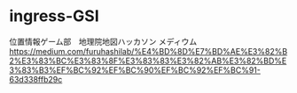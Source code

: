 # ingress-GSI
位置情報ゲーム部　地理院地図ハッカソン
メディウム
https://medium.com/furuhashilab/%E4%BD%8D%E7%BD%AE%E3%82%B2%E3%83%BC%E3%83%8F%E3%83%83%E3%82%AB%E3%82%BD%E3%83%B3%EF%BC%92%EF%BC%90%EF%BC%92%EF%BC%91-63d338ffb29c
